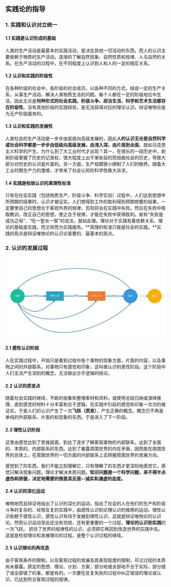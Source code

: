  ## 实践论的指导

### 1. 实践和认识对立统一

#### 1.1 实践是认识形成的基础

人类的生产活动是最基本的实践活动，是决定其他一切活动的东西。而人的认识主要依赖于物质的生产活动，逐渐的了解自然现象、自然性质和规律、人与自然的关系。在生产活动的过程中，在不同程度上认识到人和人的一定的相互关系。

#### 1.2  认识和实践的阶级性

在各种阶级的社会中，各阶级的社会成员，以各种不同的方式，结成一定的生产关系，从事生产活动，解决人类物质生活的问题。每个人都在一定的阶级地位中生活，因此无论是**何种形式的社会实践，阶级斗争、政治生活、科学和艺术生活都存在阶级性**。没有其他阶级的实践经验，是无法获得对应的理论认识。辩证唯物论是为无产阶级服务的。

#### 1.3  认识和实践的发展性

人类社会的生产活动是一步步由低级向高级发展的，因此**人的认识无论是自然科学或社会科学都是一步步由低级向高级发展，由浅入深，由片面到全面**。就如马克思主义科学的产生，为什么到了大工业时代才出现？其一，在很长的一段历史中，剥削阶级掌握了历史的记录权，很大程度上出于某些目的而扭曲社会的历史，导致大部分对历史的认识是片面的。另一方面，生产规模狭小限制了人们的眼界。随着大工业时期生产力的激增，才带来了社会认知的科学性极大诉求。

#### 1.4  实践是检验认识的真理性标准

只有在社会实践（包括物质生产、阶级斗争、科学实验）过程中，人们达到思想中所预期的结果时，认识才被证实。人们想得到工作的胜利得到预期想要的结果，一定要使自己的思想合于客观外界的规律，否则将会在实践中失败。然后在失败中吸取教训，改正自己的思想，使之合于规律，才能在失败中获得胜利。故有“失败是成功之母”、“吃一堑长一智”的说法，就如此理。理论对于实践有着依赖关系，理论的基础是实践，而又转而为实践服务。**真理的标准只能是社会的实践。**实践的观点是辩证唯物论的认识论首要的、最基本的观点。



### 2. 认识的发展过程



![认识论](image\认识论.png)



#### 2.1 感性认识阶段

人在实践过程中，开始只是看到过程中各个事物的现象方面，片面的内容，以及事物之间的外部联系，对事物只有感觉和印象，这叫做认识的感性阶段。这个阶段中人们无法产生深刻的概念，无法做出合乎逻辑的结论。

#### 2.2 认识的质变点

随着社会实践的继续，不断的收集和整理素材和资料，或使用总结归纳或演绎推理，直到感觉的材料十分丰富和合于逻辑，在实践中引起的感觉和印象一次次的被证实，于是人们的认识产生了一次**飞跃（质变）**，产生正确的概念。概念已不再是单纯的外部联系、片面的和现象的东西。于是进入了下一阶段。

#### 2.3 理性认识阶段

这里由感觉达到了思维层面，到达了逐步了解客观事物的内部联系，达到了全面的、本质的、内部联系的东西。达到了暴露周围世界的内在矛盾，因而能在周围世界的总体上，在周围世界的一切方面的内部联系上去把握周围世界的发展方向。

感觉到了的东西，我们不能立刻理解它，只有理解了的东西才更深刻地感觉它。感觉只解决现象问题，理论才解决本质问题。**知识问题是一个科学问题，来不得半点虚伪和骄傲，决定地需要的倒是其反面--诚实和谦虚的态度。**

#### 2.4 认识的深化运动

唯物地而且辩证地指出了认识的深化的运动，指出了社会的人在他们的生产和阶级斗争的复杂的、经常反复的实践中，由感性认识到论理认识的推移的运动。理性认识依赖于感性认识，感性认识有待于发展到理性认识，这就是辩证唯物论的认识论。然而认识运动至此还没有完结，还有更重要的一个过程，**理论的认识到实践**的一次飞跃。 抓住了世界的规律性的认识，必须把它再回到改造世界的实践中去。这就是检验理论和发展理论的过程，是整个认识过程的继续。

#### 2.5 认识理论的再改造

由于客观条件的限制，以及客观过程的发展及其表现程度的限制，可过过程的本质尚未暴露。原定的思想、理论、计划、方案，部分地或全部地不合于实际，部分错了或全部错了的事，都是有的。一次要在反复失败的过程中纠正错误的理论或认识，已达到符合客观过程的规律。